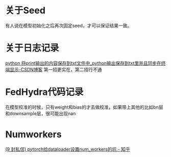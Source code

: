 # 关于Seed

有人说在模型初始化之后再次固定seed，才可以保证结果一致。



# 关于日志记录
[python 将print输出的内容保存到txt文件中_python输出保存到txt里并且同步在终端显示-CSDN博客](https://blog.csdn.net/lumping/article/details/102892624)
第一招更实在，第二招行不通


# FedHydra代码记录
在模型校准的时候，只有weight和bias的才去做校准，如果带上其他的比如bn层和downsample层，很可能出现nan

# Numworkers
[(9 封私信) pytorch给dataloader设置num_workers的坑 - 知乎](https://zhuanlan.zhihu.com/p/645364089)